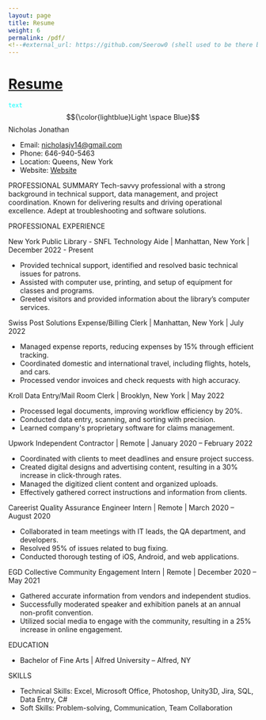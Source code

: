 ```yaml
---
layout: page
title: Resume
weight: 6
permalink: /pdf/
<!--#external_url: https://github.com/Seerow0 (shell used to be there but I added console to make all the text blue)-->!
---
```

# [Resume](https://github.com/Seerow0/testing/blob/main/pdf/sample-resume.pdf)
<!--```console -->
<code style="color : cyan">text</code>
$${\color{lightblue}Light \space Blue}$$
 Nicholas Jonathan
- Email: nicholasjv14@gmail.com
- Phone: 646-940-5463
- Location: Queens, New York
- Website: [Website](https://nicholasjonathan.com)

PROFESSIONAL SUMMARY
Tech-savvy professional with a strong background in technical support, data management, and project coordination.
Known for delivering results and driving operational excellence. Adept at troubleshooting and software solutions.

PROFESSIONAL EXPERIENCE

New York Public Library - SNFL
Technology Aide | Manhattan, New York | December 2022 - Present
- Provided technical support, identified and resolved basic technical issues for patrons.
- Assisted with computer use, printing, and setup of equipment for classes and programs.
- Greeted visitors and provided information about the library’s computer services.

Swiss Post Solutions
Expense/Billing Clerk | Manhattan, New York | July 2022
- Managed expense reports, reducing expenses by 15% through efficient tracking.
- Coordinated domestic and international travel, including flights, hotels, and cars.
- Processed vendor invoices and check requests with high accuracy.

Kroll
Data Entry/Mail Room Clerk | Brooklyn, New York | May 2022
- Processed legal documents, improving workflow efficiency by 20%.
- Conducted data entry, scanning, and sorting with precision.
- Learned company's proprietary software for claims management.

Upwork
Independent Contractor | Remote | January 2020 – February 2022
- Coordinated with clients to meet deadlines and ensure project success.
- Created digital designs and advertising content, resulting in a 30% increase in click-through rates.
- Managed the digitized client content and organized uploads.
- Effectively gathered correct instructions and information from clients.

Careerist
Quality Assurance Engineer Intern | Remote | March 2020 – August 2020
- Collaborated in team meetings with IT leads, the QA department, and developers.
- Resolved 95% of issues related to bug fixing.
- Conducted thorough testing of iOS, Android, and web applications.

EGD Collective
Community Engagement Intern | Remote | December 2020 – May 2021
- Gathered accurate information from vendors and independent studios.
- Successfully moderated speaker and exhibition panels at an annual non-profit convention.
- Utilized social media to engage with the community, resulting in a 25% increase in online engagement.

EDUCATION
- Bachelor of Fine Arts | Alfred University – Alfred, NY

SKILLS
- Technical Skills: Excel, Microsoft Office, Photoshop, Unity3D, Jira, SQL, Data Entry, C#
- Soft Skills: Problem-solving, Communication, Team Collaboration
```
